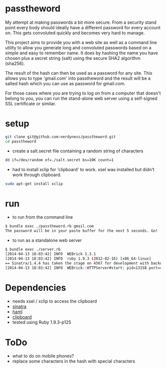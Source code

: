 passtheword
===========
My attempt at making passwords a bit more secure. From a security stand point every body should ideally have a different password for every account on. This gets convoluted quickly and becomes very hard to manage.

This project aims to provide you with a web site as well as a command line utility to allow you generate long and convoluted passwords based on a simple and easy to remember name. It does by hashing the name you have chosen plus a secret string (salt) using the secure SHA2 algorithm (sha256).

The result of the hash can then be used as a password for any site. This allows you to type 'gmail.com' into passtheword and the result will be a salted hash which you can use as password for gmail.com.

For those cases where you are trying to log on from a computer that doesn't belong to you, you can run the stand-alone web server using a self-signed SSL certificate or similar.

setup
=====
```bash
git clone git@github.com:nerdyness/passtheword.git
cd passtheword
```
- create a salt.secret file containing a random string of characters
```bash
dd if=/dev/random of=./salt.secret bs=10K count=1
```
- had to install xclip for 'clipboard' to work. xsel was installed but didn't work through clipboard.
```bash
sudo apt-get install xclip
```

run
===
- to run from the command line
```bash
$ bundle exec ./passtheword.rb gmail.com
The password will be in your paste buffer for the next 5 seconds. Go!
```
- to run as a standalone web server
```bash
$ bundle exec ./server.rb
[2014-04-13 18:03:42] INFO  WEBrick 1.3.1
[2014-04-13 18:03:42] INFO  ruby 1.9.3 (2012-02-16) [x86_64-linux]
== Sinatra/1.4.4 has taken the stage on 4567 for development with backup from WEBrick
[2014-04-13 18:03:42] INFO  WEBrick::HTTPServer#start: pid=13158 port=4567
```

Dependencies
============
- needs xsel / xclip to access the clipboard
- [sinatra](http://rubygems.org/gems/sinatra)
- [haml](http://rubygems.org/gems/haml)
- [clipboard](http://rubygems.org/gems/clipboard)
- tested using Ruby 1.9.3-p125

ToDo
====
- what to do on mobile phones?
- replace some characters in the hash with special characters
